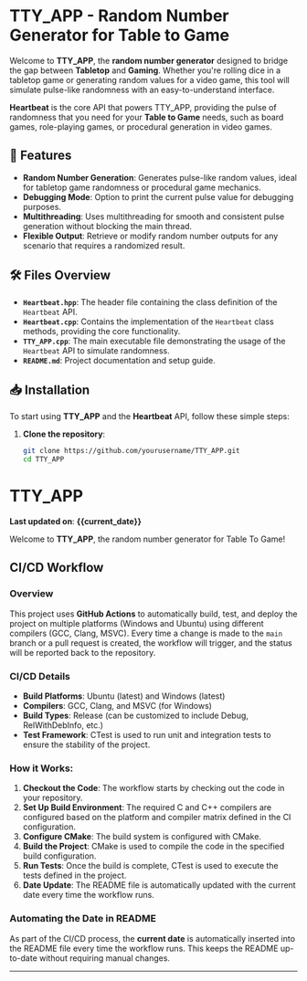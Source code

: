 # TTY_APP - Random Number Generator for Table to Game

Welcome to **TTY_APP**, the **random number generator** designed to bridge the gap between **Tabletop** and **Gaming**. Whether you're rolling dice in a tabletop game or generating random values for a video game, this tool will simulate pulse-like randomness with an easy-to-understand interface. 

**Heartbeat** is the core API that powers TTY_APP, providing the pulse of randomness that you need for your **Table to Game** needs, such as board games, role-playing games, or procedural generation in video games.

## 🚀 Features
- **Random Number Generation**: Generates pulse-like random values, ideal for tabletop game randomness or procedural game mechanics.
- **Debugging Mode**: Option to print the current pulse value for debugging purposes.
- **Multithreading**: Uses multithreading for smooth and consistent pulse generation without blocking the main thread.
- **Flexible Output**: Retrieve or modify random number outputs for any scenario that requires a randomized result.

## 🛠️ Files Overview
- **`Heartbeat.hpp`**: The header file containing the class definition of the `Heartbeat` API.
- **`Heartbeat.cpp`**: Contains the implementation of the `Heartbeat` class methods, providing the core functionality.
- **`TTY_APP.cpp`**: The main executable file demonstrating the usage of the `Heartbeat` API to simulate randomness.
- **`README.md`**: Project documentation and setup guide.

## 📥 Installation

To start using **TTY_APP** and the **Heartbeat** API, follow these simple steps:

1. **Clone the repository**:
   ```bash
   git clone https://github.com/yourusername/TTY_APP.git
   cd TTY_APP

# TTY_APP

**Last updated on**: **{{current_date}}**

Welcome to **TTY_APP**, the random number generator for Table To Game!

## CI/CD Workflow

### Overview
This project uses **GitHub Actions** to automatically build, test, and deploy the project on multiple platforms (Windows and Ubuntu) using different compilers (GCC, Clang, MSVC). Every time a change is made to the `main` branch or a pull request is created, the workflow will trigger, and the status will be reported back to the repository.

### CI/CD Details

- **Build Platforms**: Ubuntu (latest) and Windows (latest)
- **Compilers**: GCC, Clang, and MSVC (for Windows)
- **Build Types**: Release (can be customized to include Debug, RelWithDebInfo, etc.)
- **Test Framework**: CTest is used to run unit and integration tests to ensure the stability of the project.

### How it Works:
1. **Checkout the Code**: The workflow starts by checking out the code in your repository.
2. **Set Up Build Environment**: The required C and C++ compilers are configured based on the platform and compiler matrix defined in the CI configuration.
3. **Configure CMake**: The build system is configured with CMake.
4. **Build the Project**: CMake is used to compile the code in the specified build configuration.
5. **Run Tests**: Once the build is complete, CTest is used to execute the tests defined in the project.
6. **Date Update**: The README file is automatically updated with the current date every time the workflow runs.

### Automating the Date in README
As part of the CI/CD process, the **current date** is automatically inserted into the README file every time the workflow runs. This keeps the README up-to-date without requiring manual changes.

---

